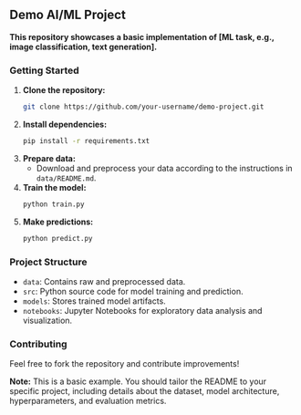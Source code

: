 ## Demo AI/ML Project

**This repository showcases a basic implementation of [ML task, e.g., image classification, text generation].**

### Getting Started
1. **Clone the repository:**
   ```bash
   git clone https://github.com/your-username/demo-project.git
   ```
2. **Install dependencies:**
   ```bash
   pip install -r requirements.txt
   ```
3. **Prepare data:**
   * Download and preprocess your data according to the instructions in `data/README.md`.
4. **Train the model:**
   ```bash
   python train.py
   ```
5. **Make predictions:**
   ```bash
   python predict.py
   ```

### Project Structure
* `data`: Contains raw and preprocessed data.
* `src`: Python source code for model training and prediction.
* `models`: Stores trained model artifacts.
* `notebooks`: Jupyter Notebooks for exploratory data analysis and visualization.

### Contributing
Feel free to fork the repository and contribute improvements!

**Note:** This is a basic example. You should tailor the README to your specific project, including details about the dataset, model architecture, hyperparameters, and evaluation metrics.
 
